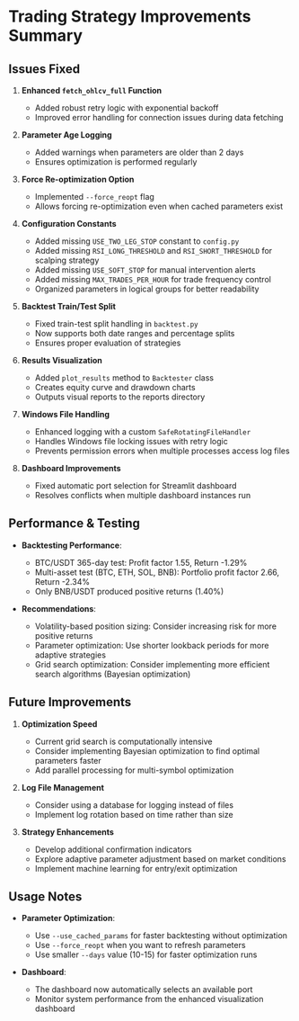 # Trading Strategy Improvements Summary

## Issues Fixed

1. **Enhanced `fetch_ohlcv_full` Function**
   - Added robust retry logic with exponential backoff
   - Improved error handling for connection issues during data fetching

2. **Parameter Age Logging**
   - Added warnings when parameters are older than 2 days
   - Ensures optimization is performed regularly

3. **Force Re-optimization Option**
   - Implemented `--force_reopt` flag
   - Allows forcing re-optimization even when cached parameters exist

4. **Configuration Constants**
   - Added missing `USE_TWO_LEG_STOP` constant to `config.py`
   - Added missing `RSI_LONG_THRESHOLD` and `RSI_SHORT_THRESHOLD` for scalping strategy
   - Added missing `USE_SOFT_STOP` for manual intervention alerts
   - Added missing `MAX_TRADES_PER_HOUR` for trade frequency control
   - Organized parameters in logical groups for better readability

5. **Backtest Train/Test Split**
   - Fixed train-test split handling in `backtest.py`
   - Now supports both date ranges and percentage splits
   - Ensures proper evaluation of strategies

6. **Results Visualization**
   - Added `plot_results` method to `Backtester` class
   - Creates equity curve and drawdown charts
   - Outputs visual reports to the reports directory

7. **Windows File Handling**
   - Enhanced logging with a custom `SafeRotatingFileHandler`
   - Handles Windows file locking issues with retry logic
   - Prevents permission errors when multiple processes access log files

8. **Dashboard Improvements**
   - Fixed automatic port selection for Streamlit dashboard
   - Resolves conflicts when multiple dashboard instances run

## Performance & Testing

- **Backtesting Performance**:
  - BTC/USDT 365-day test: Profit factor 1.55, Return -1.29%
  - Multi-asset test (BTC, ETH, SOL, BNB): Portfolio profit factor 2.66, Return -2.34%
  - Only BNB/USDT produced positive returns (1.40%)

- **Recommendations**:
  - Volatility-based position sizing: Consider increasing risk for more positive returns
  - Parameter optimization: Use shorter lookback periods for more adaptive strategies
  - Grid search optimization: Consider implementing more efficient search algorithms (Bayesian optimization)

## Future Improvements

1. **Optimization Speed**
   - Current grid search is computationally intensive
   - Consider implementing Bayesian optimization to find optimal parameters faster
   - Add parallel processing for multi-symbol optimization

2. **Log File Management**
   - Consider using a database for logging instead of files
   - Implement log rotation based on time rather than size

3. **Strategy Enhancements**
   - Develop additional confirmation indicators
   - Explore adaptive parameter adjustment based on market conditions
   - Implement machine learning for entry/exit optimization

## Usage Notes

- **Parameter Optimization**:
  - Use `--use_cached_params` for faster backtesting without optimization
  - Use `--force_reopt` when you want to refresh parameters
  - Use smaller `--days` value (10-15) for faster optimization runs

- **Dashboard**:
  - The dashboard now automatically selects an available port
  - Monitor system performance from the enhanced visualization dashboard 